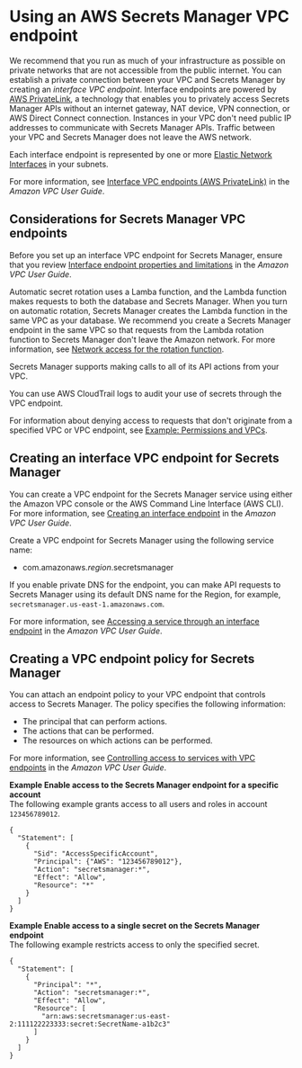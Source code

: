# Using an AWS Secrets Manager VPC endpoint<a name="vpc-endpoint-overview"></a>

We recommend that you run as much of your infrastructure as possible on private networks that are not accessible from the public internet\. You can establish a private connection between your VPC and Secrets Manager by creating an *interface VPC endpoint*\. Interface endpoints are powered by [AWS PrivateLink](http://aws.amazon.com/privatelink), a technology that enables you to privately access Secrets Manager APIs without an internet gateway, NAT device, VPN connection, or AWS Direct Connect connection\. Instances in your VPC don't need public IP addresses to communicate with Secrets Manager APIs\. Traffic between your VPC and Secrets Manager does not leave the AWS network\. 

Each interface endpoint is represented by one or more [Elastic Network Interfaces](https://docs.aws.amazon.com/AWSEC2/latest/UserGuide/using-eni.html) in your subnets\. 

For more information, see [Interface VPC endpoints \(AWS PrivateLink\)](https://docs.aws.amazon.com/vpc/latest/userguide/vpce-interface.html) in the *Amazon VPC User Guide*\. 

## Considerations for Secrets Manager VPC endpoints<a name="vpc-endpoint-considerations"></a>

Before you set up an interface VPC endpoint for Secrets Manager, ensure that you review [Interface endpoint properties and limitations](https://docs.aws.amazon.com/vpc/latest/userguide/vpce-interface.html#vpce-interface-limitations) in the *Amazon VPC User Guide*\. 

Automatic secret rotation uses a Lamba function, and the Lambda function makes requests to both the database and Secrets Manager\. When you turn on automatic rotation, Secrets Manager creates the Lambda function in the same VPC as your database\. We recommend you create a Secrets Manager endpoint in the same VPC so that requests from the Lambda rotation function to Secrets Manager don't leave the Amazon network\. For more information, see [Network access for the rotation function](rotation-network-rqmts.md)\.

Secrets Manager supports making calls to all of its API actions from your VPC\. 

You can use AWS CloudTrail logs to audit your use of secrets through the VPC endpoint\. 

For information about denying access to requests that don't originate from a specified VPC or VPC endpoint, see [Example: Permissions and VPCs](auth-and-access_examples.md#auth-and-access_examples_vpc)\. 

## Creating an interface VPC endpoint for Secrets Manager<a name="vpc-endpoint-create"></a>

You can create a VPC endpoint for the Secrets Manager service using either the Amazon VPC console or the AWS Command Line Interface \(AWS CLI\)\. For more information, see [Creating an interface endpoint](https://docs.aws.amazon.com/vpc/latest/userguide/vpce-interface.html#create-interface-endpoint) in the *Amazon VPC User Guide*\.

Create a VPC endpoint for Secrets Manager using the following service name: 
+ com\.amazonaws\.*region*\.secretsmanager 

If you enable private DNS for the endpoint, you can make API requests to Secrets Manager using its default DNS name for the Region, for example, `secretsmanager.us-east-1.amazonaws.com`\. 

For more information, see [Accessing a service through an interface endpoint](https://docs.aws.amazon.com/vpc/latest/userguide/vpce-interface.html#access-service-though-endpoint) in the *Amazon VPC User Guide*\.

## Creating a VPC endpoint policy for Secrets Manager<a name="vpc-endpoint-policy"></a>

You can attach an endpoint policy to your VPC endpoint that controls access to Secrets Manager\. The policy specifies the following information:
+ The principal that can perform actions\.
+ The actions that can be performed\.
+ The resources on which actions can be performed\.

For more information, see [Controlling access to services with VPC endpoints](https://docs.aws.amazon.com/vpc/latest/userguide/vpc-endpoints-access.html) in the *Amazon VPC User Guide*\. 

**Example Enable access to the Secrets Manager endpoint for a specific account**  
The following example grants access to all users and roles in account `123456789012`\.  

```
{
  "Statement": [
    {
      "Sid": "AccessSpecificAccount",
      "Principal": {"AWS": "123456789012"},
      "Action": "secretsmanager:*",
      "Effect": "Allow",
      "Resource": "*"
    }
  ]
}
```

**Example Enable access to a single secret on the Secrets Manager endpoint**  
The following example restricts access to only the specified secret\.   

```
{
  "Statement": [
    {
      "Principal": "*",
      "Action": "secretsmanager:*",
      "Effect": "Allow",
      "Resource": [
        "arn:aws:secretsmanager:us-east-2:111122223333:secret:SecretName-a1b2c3"
      ]
    }
  ]
}
```